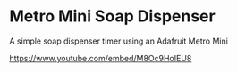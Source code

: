 # Metro Mini Soap Dispenser
A simple soap dispenser timer using an Adafruit Metro Mini

https://www.youtube.com/embed/M8Oc9HoIEU8
